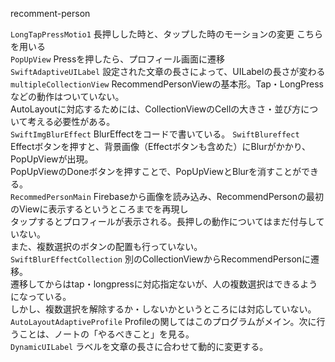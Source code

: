 recomment-person
  
`LongTapPressMotio1` 長押しした時と、タップした時のモーションの変更 こちらを用いる  
`PopUpView` Pressを押したら、プロフィール画面に遷移  
`SwiftAdaptiveUILabel` 設定された文章の長さによって、UILabelの長さが変わる  
`multipleCollectionView` RecommendPersonViewの基本形。Tap・LongPressなどの動作はついていない。  
AutoLayoutに対応するためには、CollectionViewのCellの大きさ・並び方について考える必要性がある。    
`SwiftImgBlurEffect` BlurEffectをコードで書いている。 
`SwiftBlureffect` Effectボタンを押すと、背景画像（Effectボタンも含めた）にBlurがかかり、PopUpViewが出現。  
PopUpViewのDoneボタンを押すことで、PopUpViewとBlurを消すことができる。   
`RecommedPersonMain` Firebaseから画像を読み込み、RecommendPersonの最初のViewに表示するというところまでを再現し  
タップするとプロフィールが表示される。長押しの動作についてはまだ付与していない。  
また、複数選択のボタンの配置も行っていない。   
`SwiftBlurEffectCollection` 別のCollectionViewからRecommendPersonに遷移。  
遷移してからはtap・longpressに対応指定ないが、人の複数選択はできるようになっている。  
しかし、複数選択を解除するか・しないかというところには対応していない。   
`AutoLayoutAdaptiveProfile` Profileの関してはこのプログラムがメイン。次に行うことは、ノートの「やるべきこと」を見る。    
`DynamicUILabel` ラベルを文章の長さに合わせて動的に変更する。  
